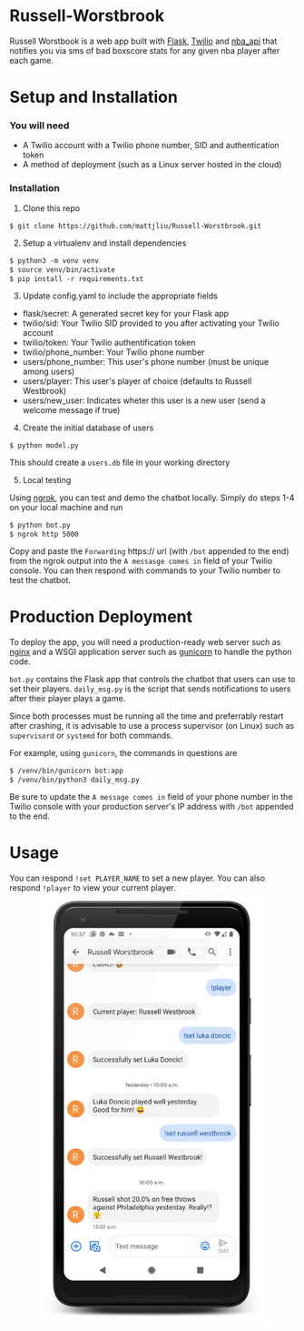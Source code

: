 # Russell-Worstbrook
Russell Worstbook is a web app built with [Flask](http://flask.palletsprojects.com/en/1.1.x/), [Twilio](https://www.twilio.com/docs/sms) and [nba_api](https://github.com/swar/nba_api) that notifies you via sms of bad boxscore stats for any given nba player after each game. 

# Setup and Installation

### You will need
* A Twilio account with a Twilio phone number, SID and authentication token
* A method of deployment (such as a Linux server hosted in the cloud)

### Installation
1. Clone this repo
```console
$ git clone https://github.com/mattjliu/Russell-Worstbrook.git
```

2. Setup a virtualenv and install dependencies
```console
$ python3 -m venv venv
$ source venv/bin/activate
$ pip install -r requirements.txt
```

3. Update config.yaml to include the appropriate fields
  * flask/secret: A generated secret key for your Flask app
  * twilio/sid: Your Twilio SID provided to you after activating your Twilio account
  * twilio/token: Your Twilio authentification token
  * twilio/phone_number: Your Twilio phone number
  * users/phone_number: This user's phone number (must be unique among users)
  * users/player: This user's player of choice (defaults to Russell Westbrook)
  * users/new_user: Indicates wheter this user is a new user (send a welcome message if true)
  
4. Create the initial database of users
```console
$ python model.py
```
This should create a `users.db` file in your working directory

5. Local testing

Using [ngrok](https://ngrok.com/product), you can test and demo the chatbot locally. Simply do steps 1-4 on your local machine and run
```console
$ python bot.py
$ ngrok http 5000
```
Copy and paste the `Forwarding` https:// url (with `/bot` appended to the end) from the ngrok output into the `A messasge comes in` field of your Twilio console. You can then respond with commands to your Twilio number to test the chatbot.

# Production Deployment
To deploy the app, you will need a production-ready web server such as [nginx](https://www.nginx.com/) and a WSGI application server such as [gunicorn](https://gunicorn.org/) to handle the python code.

`bot.py` contains the Flask app that controls the chatbot that users can use to set their players. `daily_msg.py` is the script that sends notifications to users after their player plays a game.

Since both processes must be running all the time and preferrably restart after crashing, it is advisable to use a process supervisor (on Linux) such as `supervisord` or `systemd` for both commands.

For example, using `gunicorn`, the commands in questions are
```console
$ /venv/bin/gunicorn bot:app
$ /venv/bin/python3 daily_msg.py
```

Be sure to update the `A message comes in` field of your phone number in the Twilio console with your production server's IP address with `/bot` appended to the end.

# Usage
You can respond `!set PLAYER_NAME` to set a new player. You can also respond `!player` to view your current player.
<p align="center">
 <img src="/screenshots/screenshot1.png" width="400"/>
</p>
